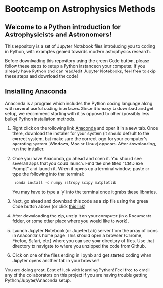 # Bootcamp on Astrophysics Methods
## Welcome to a Python introduction for Astrophysicists and Astronomers!

This repository is a set of Jupyter Notebook files introducing you to coding in Python, with examples geared towards modern astrophysics research. 

Before downloading this repository using the green Code button, please follow these steps to setup a Python instanceon your computer. If you already have Python and can read/edit Jupyter Notebooks, feel free to skip these steps and download the code!

## Installing Anaconda
Anaconda is a program which includes the Python coding language along with several useful coding interfaces. Since it is easy to download and get setup, we recommend starting with it as opposed to other (possibly less bulky) Python installation methods.

1. Right click on the following link [Anaconda](https://www.anaconda.com/products/distribution) and open it in a new tab. 
Once there, download the installer for your system (it should default to the correct system, but make sure the correct logo for your computer's operating system (Windows, Mac or Linux) appears. 
After downloading, run the installer. 
2. Once you have Anaconda, go ahead and open it. You should see severall apps that you could launch. Find the one titled "CMD.exe Prompt" and launch it.
When it opens up a terminal window, paste or type the following into that terminal: 

        conda install -c numpy astropy scipy matplotlib      
    You may have to type a 'y' into the terminal once it grabs these libraries.

3. Next, go ahead and download this code as a zip file using the green Code button above (or click [this link](https://github.com/roarkhabegger/astrophysicalPython/archive/refs/heads/main.zip))
4. After downloading the zip, unzip it on your computer (in a Documents folder, or some other place where you would like to work).
5. Launch Jupyter Notebook (or JupyterLab) server from the array of icons in Anaconda's home page. 
This should open a browser (Chrome, Firefox, Safari, etc.) where you can see your directory of files. 
Use that directory to navigate to where you unzipped the code from Github.
6. Click on one of the files ending in .ipynb and get started coding when Jupyter opens another tab in your browser!

You are doing great. Best of luck with learning Python!
Feel free to email any of the collaborators on this project if you are having trouble getting Python/Jupyter/Anaconda setup. 
